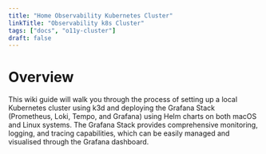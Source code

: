 ```yaml
---
title: "Home Observability Kubernetes Cluster"
linkTitle: "Observability k8s Cluster"
tags: ["docs", "o11y-cluster"]
draft: false
---
```


# Overview
This wiki guide will walk you through the process of setting up a local Kubernetes cluster using k3d and deploying the Grafana Stack (Prometheus, Loki, Tempo, and Grafana) using Helm charts on both macOS and Linux systems. The Grafana Stack provides comprehensive monitoring, logging, and tracing capabilities, which can be easily managed and visualised through the Grafana dashboard.
